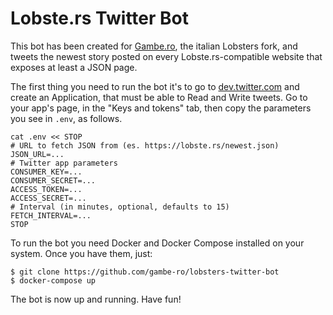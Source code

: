# Lobste.rs Twitter Bot

This bot has been created for [Gambe.ro](https://gambe.ro), the italian Lobsters fork, and tweets the newest story posted on every Lobste.rs-compatible website that exposes at least a JSON page.

The first thing you need to run the bot it's to go to [dev.twitter.com](https://dev.twitter.com) and create an Application, that must be able to Read and Write tweets. Go to your app's page, in the "Keys and tokens" tab, then copy the parameters you see in `.env`, as follows.

```
cat .env << STOP
# URL to fetch JSON from (es. https://lobste.rs/newest.json)
JSON_URL=...
# Twitter app parameters
CONSUMER_KEY=...
CONSUMER_SECRET=...
ACCESS_TOKEN=...
ACCESS_SECRET=...
# Interval (in minutes, optional, defaults to 15)
FETCH_INTERVAL=...
STOP
```

To run the bot you need Docker and Docker Compose installed on your system. Once you have them, just:

```
$ git clone https://github.com/gambe-ro/lobsters-twitter-bot
$ docker-compose up
```

The bot is now up and running. Have fun!